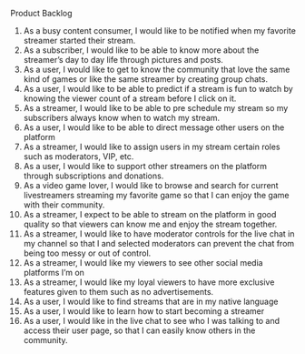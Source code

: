 Product Backlog

1. As a busy content consumer, I would like to be notified when my favorite streamer started their stream. 
2. As a subscriber, I would like to be able to know more about the streamer’s day to day life through pictures and posts. 
3. As a user, I would like to get to know the community that love the same kind of games or like the same streamer by creating group chats. 
4. As a user, I would like to be able to predict if a stream is fun to watch by knowing the viewer count of a stream before I click on it.
5. As a streamer, I would like to be able to pre schedule my stream so my subscribers always know when to watch my stream.
6. As a user, I would like to be able to direct message other users on the platform
7. As a streamer, I would like to assign users in my stream certain roles such as moderators, VIP, etc.
8. As a user, I would like to support other streamers on the platform through subscriptions and donations.
9. As a video game lover, I would like to browse and search for current livestreamers streaming my favorite game so that I can enjoy the game with their community.
10. As a streamer, I expect to be able to stream on the platform in good quality so that viewers can know me and enjoy the stream together.
11. As a streamer, I would like to have moderator controls for the live chat in my channel so that I and selected moderators can prevent the chat from being too messy or out of control.
12. As a streamer, I would like my viewers to see other social media platforms I’m on
13. As a streamer, I would like my loyal viewers to have more exclusive features given to them such as no advertisements.
14. As a user, I would like to find streams that are in my native language
15. As a user, I would like to learn how to start becoming a streamer
16. As a user, I would like in the live chat to see who I was talking to and access their user page, so that I can easily know others in the community.
